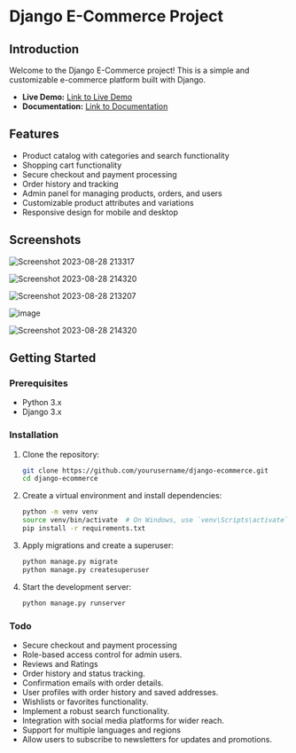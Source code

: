 # Django E-Commerce Project

## Introduction

Welcome to the Django E-Commerce project! This is a simple and customizable e-commerce platform built with Django.

- **Live Demo:** [Link to Live Demo](https://your-demo-link.com)
- **Documentation:** [Link to Documentation](https://link-to-documentation.com)

## Features

- Product catalog with categories and search functionality
- Shopping cart functionality
- Secure checkout and payment processing
- Order history and tracking
- Admin panel for managing products, orders, and users
- Customizable product attributes and variations
- Responsive design for mobile and desktop

## Screenshots

![Screenshot 2023-08-28 213317](https://github.com/Bonfacegitonga/django-ecommerce/assets/65446155/1998beee-8d11-4193-8c48-2e0c94608fda)

![Screenshot 2023-08-28 214320](https://github.com/Bonfacegitonga/django-ecommerce/assets/65446155/cb702bd7-b2c1-4f05-b142-7730b4d9b960)

![Screenshot 2023-08-28 213207](https://github.com/Bonfacegitonga/django-ecommerce/assets/65446155/da6b0d8c-5e95-4687-866b-54b5e7acb3f5)

![image](https://github.com/Bonfacegitonga/django-ecommerce/assets/65446155/10906118-192b-4698-9443-c28ea971c7e2)

![Screenshot 2023-08-28 214320](https://github.com/Bonfacegitonga/django-ecommerce/assets/65446155/7bc88287-f057-4790-9b3b-bf01165c792c)

## Getting Started

### Prerequisites

- Python 3.x
- Django 3.x

### Installation

1. Clone the repository:

   ```bash
   git clone https://github.com/yourusername/django-ecommerce.git
   cd django-ecommerce

2. Create a virtual environment and install dependencies:
   ```bash
   python -m venv venv
   source venv/bin/activate  # On Windows, use `venv\Scripts\activate`
   pip install -r requirements.txt

3. Apply migrations and create a superuser:
   ```bash
   python manage.py migrate
   python manage.py createsuperuser

4. Start the development server:
   ```bash
   python manage.py runserver

### Todo

- Secure checkout and payment processing
- Role-based access control for admin users.
- Reviews and Ratings
- Order history and status tracking.
- Confirmation emails with order details.
- User profiles with order history and saved addresses.
- Wishlists or favorites functionality.
- Implement a robust search functionality.
- Integration with social media platforms for wider reach.
- Support for multiple languages and regions
- Allow users to subscribe to newsletters for updates and promotions.

